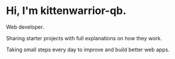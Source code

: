 # Hi, I'm kittenwarrior-qb.

Web developer.

Sharing starter projects with full explanations on how they work.

Taking small steps every day to improve and build better web apps.
